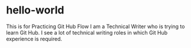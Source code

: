 # hello-world
This is for Practicing Git Hub Flow
I am a Technical Writer who is trying to learn Git Hub. I see a lot of technical writing roles in which Git Hub experience is required. 
